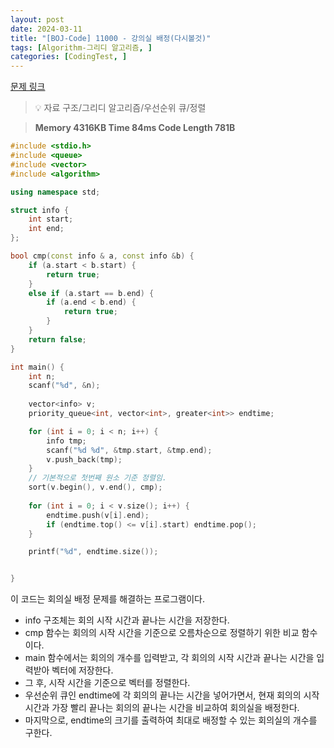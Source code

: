 ```yaml
---
layout: post
date: 2024-03-11
title: "[BOJ-Code] 11000 - 강의실 배정(다시볼것)"
tags: [Algorithm-그리디 알고리즘, ]
categories: [CodingTest, ]
---
```


[문제 링크](https://www.acmicpc.net/problem/11000)


> 💡 자료 구조/그리디 알고리즘/우선순위 큐/정렬


> **Memory   4316KB                                   Time   84ms                                Code Length   781B**


```c++
#include <stdio.h>
#include <queue>
#include <vector>
#include <algorithm>

using namespace std;

struct info {
	int start;
	int end;
};

bool cmp(const info & a, const info &b) {
	if (a.start < b.start) {
		return true;
	}
	else if (a.start == b.end) {
		if (a.end < b.end) {
			return true;
		}
	}
	return false;
}

int main() {
	int n;
	scanf("%d", &n);
	
	vector<info> v;
	priority_queue<int, vector<int>, greater<int>> endtime;

	for (int i = 0; i < n; i++) {
		info tmp;
		scanf("%d %d", &tmp.start, &tmp.end);
		v.push_back(tmp);
	}
	// 기본적으로 첫번째 원소 기준 정렬임.
	sort(v.begin(), v.end(), cmp);
	
	for (int i = 0; i < v.size(); i++) {
		endtime.push(v[i].end);
		if (endtime.top() <= v[i].start) endtime.pop();
	}

	printf("%d", endtime.size());


}
```


이 코드는 회의실 배정 문제를 해결하는 프로그램이다.

- info 구조체는 회의 시작 시간과 끝나는 시간을 저장한다.
- cmp 함수는 회의의 시작 시간을 기준으로 오름차순으로 정렬하기 위한 비교 함수이다.
- main 함수에서는 회의의 개수를 입력받고, 각 회의의 시작 시간과 끝나는 시간을 입력받아 벡터에 저장한다.
- 그 후, 시작 시간을 기준으로 벡터를 정렬한다.
- 우선순위 큐인 endtime에 각 회의의 끝나는 시간을 넣어가면서, 현재 회의의 시작 시간과 가장 빨리 끝나는 회의의 끝나는 시간을 비교하여 회의실을 배정한다.
- 마지막으로, endtime의 크기를 출력하여 최대로 배정할 수 있는 회의실의 개수를 구한다.

